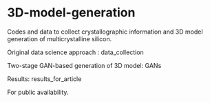 # 3D-model-generation

Codes and data to collect crystallographic information and 3D model generation of multicrystalline silicon.

Original data science approach : data_collection

Two-stage GAN-based generation of 3D model: GANs

Results: results_for_article

For public availability.
